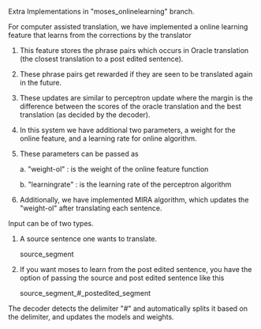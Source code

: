 
Extra Implementations in "moses_onlinelearning" branch. 

For computer assisted translation, we have implemented a online learning feature that learns from the corrections by the translator

1. This feature stores the phrase pairs which occurs in Oracle translation (the closest translation to a post edited sentence).
2. These phrase pairs get rewarded if they are seen to be translated again in the future.
3. These updates are similar to perceptron update where the margin is the difference between the scores of the oracle translation and the best translation (as decided by the decoder).
4. In this system we have additional two parameters, a weight for the online feature, and a learning rate
for online algorithm. 
5. These parameters can be passed as

	a. "weight-ol" : is the weight of the online feature function
	
	b. "learningrate" : is the learning rate of the perceptron algorithm

6. Additionally, we have implemented MIRA algorithm, which updates the "weight-ol" after translating each sentence. 

Input can be of two types.

1. A source sentence one wants to translate. 

	source_segment

2. If you want moses to learn from the post edited sentence, you have the option of passing the source and post edited sentence like this

	source_segment_#_postedited_segment

The decoder detects the delimiter "_#_" and automatically splits it based on the delimiter, and updates the models and weights.

